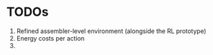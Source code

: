 # TODOs

1. Refined assembler-level environment  (alongside the RL prototype)
2. Energy costs per action 
3. 